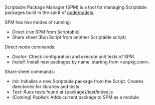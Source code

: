 Scriptable Package Manager (SPM) is a tool for managing Scriptable packages build in the spirit of [node/nodejs](nodejs.org).

SPM has two modes of running: 
- Direct (run SPM from Scriptable)
- Share sheet (Run Script from another Scriptable script)

Direct mode commands: 
- *Doctor*: Check configuration and execute unit tests of SPM.
- *Install*: Install new packages by name, starting from <unpkg.com>.

Share sheet commands: 
- *Init*: Initialize a new Scriptable package from the Script. Creates directories for libraries and tests.
- *Test*: Runs tests found at {package}/test/index.js
- (Coming) *Publish*: Adds current package to SPM as a module.
